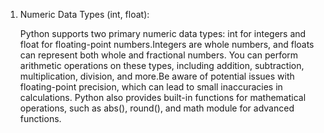 1. Numeric Data Types (int, float):

    Python supports two primary numeric data types: int for integers and float for floating-point numbers.Integers are whole numbers, and floats can represent both whole and fractional numbers.
    You can perform arithmetic operations on these types, including addition, subtraction, multiplication, division, and more.Be aware of potential issues with floating-point precision, which can lead to small inaccuracies in calculations.
    Python also provides built-in functions for mathematical operations, such as abs(), round(), and math module for advanced functions.
